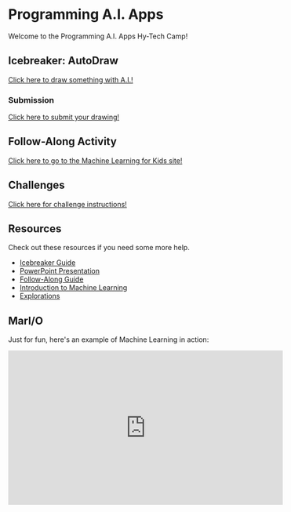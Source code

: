 # Programming A.I. Apps
Welcome to the Programming A.I. Apps Hy-Tech Camp!

## Icebreaker: AutoDraw
[Click here to draw something with A.I.!](https://autodraw.com/)

### Submission
[Click here to submit your drawing!](https://forms.office.com/r/zVdcwp9zBd)

## Follow-Along Activity
[Click here to go to the Machine Learning for Kids site!](https://machinelearningforkids.co.uk/)

## Challenges
[Click here for challenge instructions!](Challenges.md)

## Resources
Check out these resources if you need some more help.

- [Icebreaker Guide](Icebreaker.md)
- [PowerPoint Presentation](ttps://view.officeapps.live.com/op/embed.aspx?src=https://hytechcamps.github.io/machine-learning/ArtificiallyIntelligentApps.pptx)
- [Follow-Along Guide](FollowAlong.md)
- [Introduction to Machine Learning](https://towardsdatascience.com/machine-learning-an-introduction-23b84d51e6d0)
- [Explorations](Explorations.md)

## MarI/O
Just for fun, here's an example of Machine Learning in action:

<iframe width="560" height="315" src="https://www.youtube.com/embed/qv6UVOQ0F44" frameborder="0" allow="accelerometer; autoplay; encrypted-media; gyroscope; picture-in-picture" allowfullscreen></iframe>

